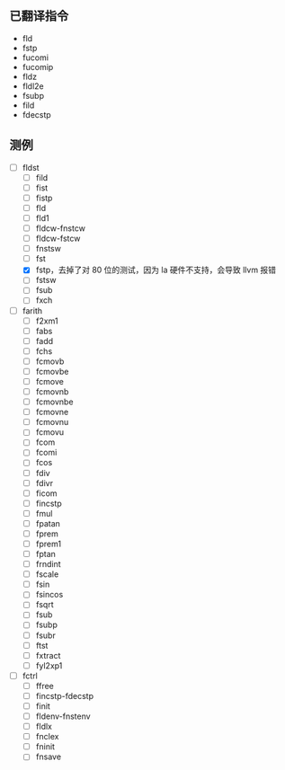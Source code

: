 ## 已翻译指令

- fld
- fstp
- fucomi
- fucomip
- fldz
- fldl2e
- fsubp
- fild
- fdecstp

## 测例

- [ ] fldst
  - [ ] fild
  - [ ] fist
  - [ ] fistp
  - [ ] fld
  - [ ] fld1
  - [ ] fldcw-fnstcw
  - [ ] fldcw-fstcw
  - [ ] fnstsw
  - [ ] fst
  - [x] fstp，去掉了对 80 位的测试，因为 la 硬件不支持，会导致 llvm 报错
  - [ ] fstsw
  - [ ] fsub
  - [ ] fxch
- [ ] farith
  - [ ] f2xm1
  - [ ] fabs
  - [ ] fadd
  - [ ] fchs
  - [ ] fcmovb
  - [ ] fcmovbe
  - [ ] fcmove
  - [ ] fcmovnb
  - [ ] fcmovnbe
  - [ ] fcmovne
  - [ ] fcmovnu
  - [ ] fcmovu
  - [ ] fcom
  - [ ] fcomi
  - [ ] fcos
  - [ ] fdiv
  - [ ] fdivr
  - [ ] ficom
  - [ ] fincstp
  - [ ] fmul
  - [ ] fpatan
  - [ ] fprem
  - [ ] fprem1
  - [ ] fptan
  - [ ] frndint
  - [ ] fscale
  - [ ] fsin
  - [ ] fsincos
  - [ ] fsqrt
  - [ ] fsub
  - [ ] fsubp
  - [ ] fsubr
  - [ ] ftst
  - [ ] fxtract
  - [ ] fyl2xp1
- [ ] fctrl
  - [ ] ffree
  - [ ] fincstp-fdecstp
  - [ ] finit
  - [ ] fldenv-fnstenv
  - [ ] fldlx
  - [ ] fnclex
  - [ ] fninit
  - [ ] fnsave
